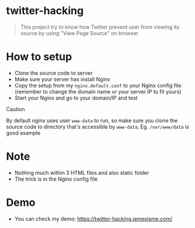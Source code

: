 # twitter-hacking

> This project try to know how Twitter prevent user from viewing its source by using \"View Page Source\" on browser

# How to setup
- Clone the source code to server
- Make sure your server has install Nginx
- Copy the setup from my `nginx.default.conf` to your Nginx config file (remember to change the domain name or your server IP to fit yours)
- Start your Nginx and go to your domain/IP and test

> [!CAUTION]
> By default nginx uses user `www-data` to run, so make sure you clone the source code to directory that's accessible by `www-data`, Eg. `/var/www/data` is good example
# Note
- Nothing much within 3 HTML files and also static folder
- The trick is in the Nginx config file

# Demo
- You can check my demo: https://twitter-hacking.jamesisme.com/